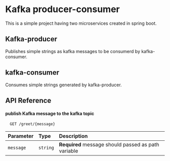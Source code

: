
# Kafka producer-consumer

This is a simple project having two microservices 
created in spring boot.

## Kafka-producer

Publishes simple strings as kafka messages to be consumerd by kafka-consumer.

## kafka-consumer

Consumes simple strings generated by kafka-producer.


## API Reference

#### publish Kafka message to the kafka topic

```http
  GET /greet/{message}
```

| Parameter | Type     | Description                |
| :-------- | :------- | :------------------------- |
| `message` | `string` | **Required** message should passed as path variable |


